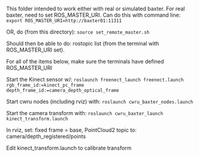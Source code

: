 This folder intended to work either with real or simulated baxter.
For real baxter, need to set ROS_MASTER_URI.
Can do this with command line: `export ROS_MASTER_URI=http://baxter01:11311`

OR, do (from this directory): `source set_remote_master.sh`

Should then be able to do: rostopic list (from the terminal with ROS_MASTER_URI set).

For all of the items below, make sure the terminals have defined ROS_MASTER_URI 

Start the Kinect sensor w/:
`roslaunch freenect_launch freenect.launch rgb_frame_id:=kinect_pc_frame depth_frame_id:=camera_depth_optical_frame`

Start cwru nodes (including rviz) with:
`roslaunch cwru_baxter_nodes.launch`

Start the camera transform with:
`roslaunch cwru_baxter_launch kinect_transform.launch`

In rviz, set: fixed frame = base,
PointCloud2 topic to: camera/depth_registered/points

Edit kinect_transform.launch to calibrate transform






